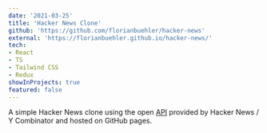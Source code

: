 ```yaml
---
date: '2021-03-25'
title: 'Hacker News Clone'
github: 'https://github.com/florianbuehler/hacker-news'
external: 'https://florianbuehler.github.io/hacker-news/'
tech:
- React
- TS
- Tailwind CSS
- Redux
showInProjects: true
featured: false
---
```


A simple Hacker News clone using the open [API](https://github.com/HackerNews/API) provided by Hacker News / Y Combinator and hosted on GitHub pages.
